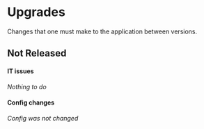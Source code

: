 Upgrades
========
Changes that one must make to the application between versions.

## Not Released
#### IT issues
*Nothing to do*

#### Config changes
*Config was not changed*
